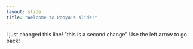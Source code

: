 ```yaml
---
layout: slide
title: "Welcome to Pooya's slide!"
---
```

I just changed this line! "this is a second change"
Use the left arrow to go back!

